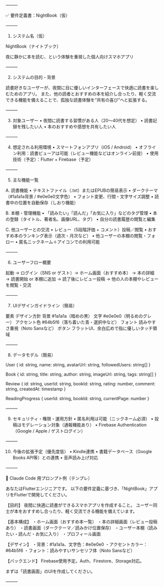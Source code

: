 
⸻

✅ 要件定義書：NightBook（仮）

⸻

1. システム名（仮）

NightBook（ナイトブック）

夜に静かに本を読む、という体験を重視した個人向けスマホアプリ

⸻

2. システムの目的・背景

読書好きなユーザーが、夜間に目に優しいインターフェースで快適に読書を楽しむためのアプリ。
また、他の読者とおすすめの本を紹介し合ったり、軽く交流できる機能を備えることで、孤独な読書体験を“共有の喜び”へと拡張する。

⸻

3. 対象ユーザー
	•	夜間に読書する習慣がある人（20〜40代を想定）
	•	読書記録を残したい人
	•	本のおすすめや感想を共有したい人

⸻

4. 想定される利用環境
	•	スマートフォンアプリ（iOS / Android）
	•	オフライン利用：読書ビューアは可能（レビュー機能などはオンライン前提）
	•	使用技術（予定）：Flutter + Firebase（予定）

⸻

5. 主な機能一覧

A. 読書機能
	•	テキストファイル（.txt）またはEPUBの簡易表示
	•	ダークテーマ（#1a1a1a背景 / #e0e0e0文字色）
	•	フォント変更、行間・文字サイズ調整
	•	読書中の位置を自動保存（しおり機能）

B. 本棚・管理機能
	•	「読みたい」「読んだ」「お気に入り」などのタグ管理
	•	本の登録（タイトル、著者名、画像URL、タグ）
	•	自分の読書履歴の閲覧と編集

C. 他ユーザーとの交流
	•	レビュー（5段階評価 + コメント）投稿／閲覧
	•	おすすめ本のランキング表示（週次・月次など）
	•	他ユーザーの本棚の閲覧・フォロー
	•	匿名ニックネーム＋アイコンでの利用可能

⸻

6. ユーザーフロー概要

起動 → ログイン（SNS or ゲスト）→ ホーム画面（おすすめ本）
→ 本の詳細 → 読書開始 or 本棚に追加
→ 読了後にレビュー投稿
→ 他の人の本棚やレビューを閲覧・交流


⸻

7. UIデザインガイドライン（簡易）

要素	デザイン方針
背景	#1a1a1a（暗めの黒）
文字	#e0e0e0（明るめのグレー）
アクセント色	#64b5f6（落ち着いた青・選択中など）
フォント	読みやすさ重視（Noto Sansなど）
ボタン	フラットUI、余白広めで指に優しいタッチ領域


⸻

8. データモデル（簡易）

User {
  id: string,
  name: string,
  avatarUrl: string,
  followedUsers: string[]
}

Book {
  id: string,
  title: string,
  author: string,
  imageUrl: string,
  tags: string[]
}

Review {
  id: string,
  userId: string,
  bookId: string,
  rating: number,
  comment: string,
  createdAt: timestamp
}

ReadingProgress {
  userId: string,
  bookId: string,
  currentPage: number
}


⸻

9. セキュリティ・権限・運用方針
	•	匿名利用は可能（ニックネーム必須）
	•	投稿はモデレーション対象（通報機能あり）
	•	Firebase Authentication（Google / Apple / ゲストログイン）

⸻

10. 今後の拡張予定（優先度低）
	•	Kindle連携
	•	書籍データベース（Google Books API等）との連携
	•	音声読み上げ対応

⸻

🔧 Claude Code 用プロンプト例（テンプレ）

あなたはFlutterエンジニアです。
以下の要件定義に基づき、「NightBook」アプリをFlutterで開発してください。

【目的】
夜間に快適に読書ができるスマホアプリを作成すること。
ユーザー同士が本をおすすめし合ったり、軽く交流できる機能を備えています。

【基本構成】
・ホーム画面（おすすめ本一覧）
・本の詳細画面（レビュー投稿あり）
・読書画面（ダークテーマ／読みかけ位置保存）
・ユーザー本棚（読みたい・読んだ・お気に入り）
・プロフィール画面

【デザイン】
・背景：#1a1a1a、文字色：#e0e0e0
・アクセントカラー：#64b5f6
・フォント：読みやすいサンセリフ体（Noto Sansなど）

【バックエンド】
Firebase使用予定。Auth、Firestore、Storage対応。

まずは「読書画面」のUIを作成してください。


⸻